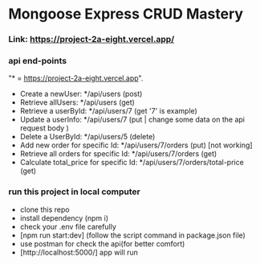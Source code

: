 # Mongoose Express CRUD Mastery

### Link: https://project-2a-eight.vercel.app/

### api end-points

"\* = https://project-2a-eight.vercel.app".

- Create a newUser: \*/api/users (post)
- Retrieve allUsers: \*/api/users (get)
- Retrieve a userById: \*/api/users/7 (get '7' is example)
- Update a userInfo: \*/api/users/7 (put | change some data on the api request body )
- Delete a UserById: \*/api/users/5 (delete)
- Add new order for specific Id: \*/api/users/7/orders (put) [not working]
- Retrieve all orders for specific Id: \*/api/users/7/orders (get)
- Calculate total_price for specific Id: \*/api/users/7/orders/total-price (get)

### run this project in local computer

- clone this repo
- install dependency (npm i)
- check your .env file carefully
- [npm run start:dev] (follow the script command in package.json file)
- use postman for check the api(for better comfort)
- [http://localhost:5000/] app will run
